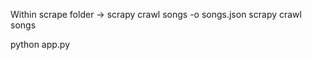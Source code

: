 Within scrape folder -> scrapy crawl songs -o songs.json 
                        scrapy crawl songs

python app.py